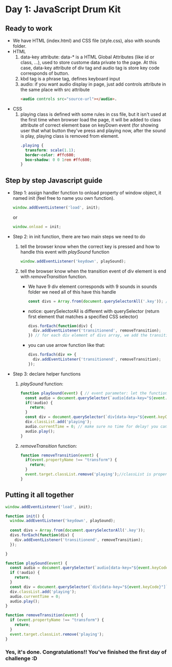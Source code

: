 # Day 1: JavaScript Drum Kit

## Ready to work

* We have HTML (index.html) and CSS file (style.css), also with sounds folder.
* HTML
  1. data-key attribute: data-* is a HTML Global Attributes (like id or class, ...), used to store custome data private to the page. At this case, data-key attribute of div tag and audio tag is store key code corresponds of button.
  2. kbd tag is a phrase tag, defines keyboard input
  3. audio: if you want audio display in page, just add controls attribute in the same place with src attribute
      ```html
      <audio controls src="source-url"></audio>.
      ```
* CSS
  1. playing class is defined with some rules in css file, but it isn't used at the first time when browser load the page, it will be added to class attribute of correct element base on keyDown event (for showing user that what button they've press and playing now,  after the sound is play, playing class is removed from element.
      ```css
      .playing {
        transform: scale(1.1);
        border-color: #ffc600;
        box-shadow: 0 0 1rem #ffc600;
      }
      ```

## Step by step Javascript guide

* Step 1: assign handler function to onload property of window object, it named init (feel free to name you own function).

  ```javascript
  window.addEventListener('load', init);
  ```

  or

  ```javascript
  window.onload = init;
  ```

* Step 2: in init function, there are two main steps we need to do

  1. tell the browser know when the correct key is pressed and how to handle this event  with *playSound* function

      ``` javascript
      window.addEventListener('keydown', playSound);
      ```

  2. tell the browser know when the transition event of div element is end with *removeTransition* function.
      * We have 9 div element corresponds with 9 sounds in sounds folder  we need all of this have this handle

        ```javascript
        const divs = Array.from(document.querySelectorAll('.key')); // select elements which have class="key"
        ```

      * notice: querySelectorAll is different with querySelector (return first element that matches a specified CSS selector)
        ```javascript
        divs.forEach(function(div) {
          div.addEventListener('transitionend', removeTransition);
        }) // for each div element of divs array, we add the transitionend event with removeTransition handler function
        ```
      * you can use arrow function like that:
        ```javascript
        divs.forEach(div => {
          div.addEventListener('transitionend', removeTransition);
        });
        ```

* Step 3: declare helper functions

  1. *playSound* function:

     ```javascript
     function playSound(event) { // event parameter: let the function know what the event object is called when event happend
       const audio = document.querySelector(`audio[data-key="${event.keyCode}"]`);
       if(!audio) {
         return;
       }
       const div = document.querySelector(`div[data-key="${event.keyCode}"]`);
       div.classList.add('playing');
       audio.currentTime = 0; // make sure no time for delay! you can comment this line and try press key continuously to see the difference
       audio.play();
     }
     ```

  2. *removeTransition* function:

     ```javascript
     function removeTransition(event) {
       if(event.propertyName !== "transform") {
         return;
       }
       event.target.classList.remove('playing');//classList is property of element object, store all class of element in HTML.
     }
     ```

## Putting it all together

```javascript
window.addEventListener('load', init);

function init() {
  window.addEventListener('keydown', playSound);
  
  const divs = Array.from(document.querySelectorAll('.key'));
  divs.forEach(function(div) {
    div.addEventListener('transitionend', removeTransition);
  });

}

function playSound(event) {
  const audio = document.querySelector(`audio[data-key="${event.keyCode}"]`);
  if (!audio) {
    return;
  }
  const div = document.querySelector(`div[data-key="${event.keyCode}"]`);
  div.classList.add('playing');
  audio.currentTime = 0;
  audio.play();
}

function removeTransition(event) {
  if (event.propertyName !== "transform") {
    return;
  }
  event.target.classList.remove('playing');
}
```

### Yes, it's done. Congratulations!! You've finished the first day of challenge :D